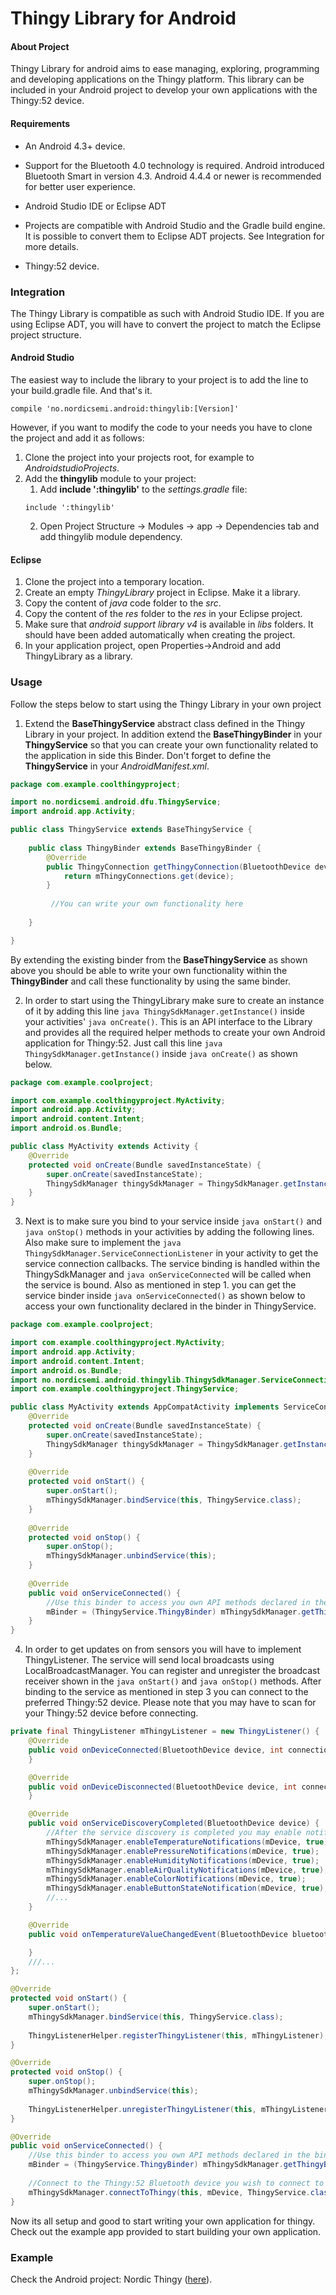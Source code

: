 # Thingy Library for Android

#### About Project

Thingy Library for android aims to ease managing, exploring, programming and developing applications on the Thingy platform. This library can be included in your Android project to develop your own applications with the Thingy:52 device.

#### Requirements

* An Android 4.3+ device.

* Support for the Bluetooth 4.0 technology is required. Android introduced Bluetooth Smart in version 4.3. Android 4.4.4 or newer is recommended for better user experience.

* Android Studio IDE or Eclipse ADT

* Projects are compatible with Android Studio and the Gradle build engine. It is possible to convert them to Eclipse ADT projects. See Integration for more details.

* Thingy:52 device.

### Integration

The Thingy Library is compatible as such with Android Studio IDE. If you are using Eclipse ADT, you will have to convert the project to match the Eclipse project structure.

#### Android Studio

The easiest way to include the library to your project is to add the line to your build.gradle file. And that's it.

```compile 'no.nordicsemi.android:thingylib:[Version]'``` 


However, if you want to modify the code to your needs you have to clone the project and add it as follows:

1. Clone the project into your projects root, for example to *AndroidstudioProjects*.
2. Add the **thingylib** module to your project:
    1. Add **include ':thingylib'** to the *settings.gradle* file: 
    ```
    include ':thingylib'
    ```
    2. Open Project Structure -> Modules -> app -> Dependencies tab and add thingylib module dependency.

#### Eclipse

1. Clone the project into a temporary location.
2. Create an empty *ThingyLibrary* project in Eclipse. Make it a library.
3. Copy the content of *java* code folder to the *src*.
4. Copy the content of the *res* folder to the *res* in your Eclipse project.
5. Make sure that *android support library v4* is available in *libs* folders. It should have been added automatically when creating the project.
6. In your application project, open Properties->Android and add ThingyLibrary as a library.

### Usage

Follow the steps below to start using the Thingy Library in your own project

1. Extend the **BaseThingyService** abstract class defined in the Thingy Library in your project. In addition extend the **BaseThingyBinder** in your **ThingyService** so that you can create your own functionality related to the application in side this Binder. 
Don't forget to define the **ThingyService** in your *AndroidManifest.xml*.

```java
package com.example.coolthingyproject;

import no.nordicsemi.android.dfu.ThingyService;
import android.app.Activity;

public class ThingyService extends BaseThingyService {
    
    public class ThingyBinder extends BaseThingyBinder {         
        @Override
        public ThingyConnection getThingyConnection(BluetoothDevice device) {
            return mThingyConnections.get(device);
        }
         
         //You can write your own functionality here         
         
    }

}
```

By extending the existing binder from the **BaseThingyService** as shown above you should be able to write your own functionality within the **ThingyBinder** and call these functionality by using the same binder. 
 
2. In order to start using the ThingyLibrary make sure to create an instance of it by adding this line ```java ThingySdkManager.getInstance()``` inside your activities' ```java onCreate()```. 
This is an API interface to the Library and provides all the required helper methods to create your own Android application for Thingy:52.
Just call this line ```java ThingySdkManager.getInstance()``` inside ```java onCreate()``` as shown below.

```java
package com.example.coolproject;

import com.example.coolthingyproject.MyActivity;
import android.app.Activity;
import android.content.Intent;
import android.os.Bundle;

public class MyActivity extends Activity {
    @Override
    protected void onCreate(Bundle savedInstanceState) {
        super.onCreate(savedInstanceState);
        ThingySdkManager thingySdkManager = ThingySdkManager.getInstance();
    }
}
```

3. Next is to make sure you bind to your service inside ```java onStart()``` and ```java onStop()``` methods in your activities by adding the following lines.
Also make sure to implement the ```java ThingySdkManager.ServiceConnectionListener``` in your activity to get the service connection callbacks.
The service binding is handled within the ThingySdkManager and ```java onServiceConnected``` will be called when the service is bound.
Also as mentioned in step 1. you can get the service binder inside ```java onServiceConnected()``` as shown below to access your own functionality declared in the binder in ThingyService.

```java
package com.example.coolproject;

import com.example.coolthingyproject.MyActivity;
import android.app.Activity;
import android.content.Intent;
import android.os.Bundle;
import no.nordicsemi.android.thingylib.ThingySdkManager.ServiceConnectionListener;
import com.example.coolthingyproject.ThingyService;

public class MyActivity extends AppCompatActivity implements ServiceConnectionListener {
    @Override
    protected void onCreate(Bundle savedInstanceState) {
        super.onCreate(savedInstanceState);
        ThingySdkManager thingySdkManager = ThingySdkManager.getInstance();
    }
              
    @Override
    protected void onStart() {
        super.onStart();
        mThingySdkManager.bindService(this, ThingyService.class);
    }
    
    @Override
    protected void onStop() {
        super.onStop();
        mThingySdkManager.unbindService(this);
    }
    
    @Override
    public void onServiceConnected() {
        //Use this binder to access you own API methods declared in the binder inside ThingyService
        mBinder = (ThingyService.ThingyBinder) mThingySdkManager.getThingyBinder();
    }
}
```

4. In order to get updates on from sensors you will have to implement ThingyListener. The service will send local broadcasts using LocalBroadcastManager. 
You can register and unregister the broadcast receiver shown in the ```java onStart()``` and ```java onStop()``` methods. After binding to the service as mentioned in step 3 you can connect to the preferred Thingy:52 device. 
Please note that you may have to scan for your Thingy:52 device before connecting.

```java
private final ThingyListener mThingyListener = new ThingyListener() {
    @Override
    public void onDeviceConnected(BluetoothDevice device, int connectionState) {
    }

    @Override
    public void onDeviceDisconnected(BluetoothDevice device, int connectionState) {
    }

    @Override
    public void onServiceDiscoveryCompleted(BluetoothDevice device) {
        //After the service discovery is completed you may enable notifications for each and every sensor you wish
        mThingySdkManager.enableTemperatureNotifications(mDevice, true);
        mThingySdkManager.enablePressureNotifications(mDevice, true);
        mThingySdkManager.enableHumidityNotifications(mDevice, true);
        mThingySdkManager.enableAirQualityNotifications(mDevice, true);
        mThingySdkManager.enableColorNotifications(mDevice, true);
        mThingySdkManager.enableButtonStateNotification(mDevice, true);
        //...
    }

    @Override
    public void onTemperatureValueChangedEvent(BluetoothDevice bluetoothDevice, String temperature) {

    }
    ///...
};

@Override
protected void onStart() {
    super.onStart();
    mThingySdkManager.bindService(this, ThingyService.class);
    
    ThingyListenerHelper.registerThingyListener(this, mThingyListener);
}

@Override
protected void onStop() {
    super.onStop();
    mThingySdkManager.unbindService(this);
    
    ThingyListenerHelper.unregisterThingyListener(this, mThingyListener);
}

@Override
public void onServiceConnected() {
    //Use this binder to access you own API methods declared in the binder inside ThingyService
    mBinder = (ThingyService.ThingyBinder) mThingySdkManager.getThingyBinder();
    
    //Connect to the Thingy:52 Bluetooth device you wish to connect to after binding 
    mThingySdkManager.connectToThingy(this, mDevice, ThingyService.class);    
}

```


Now its all setup and good to start writing your own application for thingy. Check out the example app provided to start building your own application.

### Example

Check the Android project: Nordic Thingy ([here](https://github.com/NordicSemiconductor/Android-Nordic-Thingy "Nordic Thingy")).
